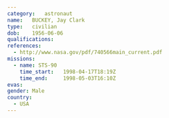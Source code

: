 ```yaml
---
category:	astronaut
name:	BUCKEY, Jay Clark
type:	civilian
dob:	1956-06-06
qualifications:
references:
  - http://www.nasa.gov/pdf/740566main_current.pdf
missions:
  - name: STS-90
    time_start:   1998-04-17T18:19Z
    time_end:     1998-05-03T16:10Z
evas:
gender:	Male
country:
  - USA
---
```

